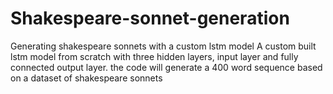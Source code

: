 # Shakespeare-sonnet-generation
Generating shakespeare sonnets with a custom lstm model
A custom built lstm model from scratch with three hidden layers, input layer and fully connected output layer. the code will generate a 400 word sequence based on a dataset of shakespeare sonnets

